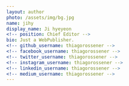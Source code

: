 ```yaml
---
layout: author
photo: /assets/img/bg.jpg
name: jihy
display_name: Ji hyeyeon
<!-- position: Chief Editor -->
bio: Just a WebPublisher.
<!-- github_username: thiagorossener -->
<!-- facebook_username: thiagorossener -->
<!-- twitter_username: thiagorossener -->
<!-- instagram_username: thiagorossener -->
<!-- linkedin_username: thiagorossener -->
<!-- medium_username: thiagorossener -->
---
```


